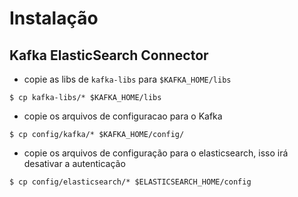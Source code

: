 # Instalação
## Kafka ElasticSearch Connector
- copie as libs de `kafka-libs` para `$KAFKA_HOME/libs`
```
$ cp kafka-libs/* $KAFKA_HOME/libs
```

- copie os arquivos de configuracao para o Kafka
```
$ cp config/kafka/* $KAFKA_HOME/config/
```

- copie os arquivos de configuração para o elasticsearch, isso irá desativar a autenticação
```
$ cp config/elasticsearch/* $ELASTICSEARCH_HOME/config
```
